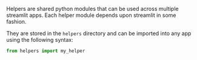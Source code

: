 Helpers are shared python modules that can be used across
multiple streamlit apps. Each helper module  depends upon
streamlit in some fashion.

They are stored in the `helpers` directory and can be imported into any app using the following syntax:

```python
from helpers import my_helper
```

